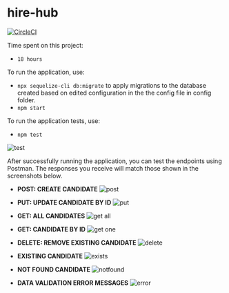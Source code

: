 # hire-hub

[![CircleCI](https://dl.circleci.com/status-badge/img/gh/Emmanuel-Dominic/hire-hub/tree/main.svg?style=svg)](https://dl.circleci.com/status-badge/redirect/gh/Emmanuel-Dominic/hire-hub/tree/main) 


Time spent on this project:
- `18 hours`

To run the application, use:
- `npx sequelize-cli db:migrate` to apply migrations to the database created based on edited configuration in the the config file in config folder.
- `npm start`

To run the application tests, use:
- `npm test`

![test](https://github.com/Emmanuel-Dominic/hire-hub/assets/50827537/6c5d0bab-f735-4eac-9c1b-45a46123af35)

After successfully running the application, you can test the endpoints using Postman. The responses you receive will match those shown in the screenshots below.

- **POST: CREATE CANDIDATE**
![post](https://github.com/Emmanuel-Dominic/hire-hub/assets/50827537/a1f08667-8e3d-47a9-86a2-561808852168)

- **PUT: UPDATE CANDIDATE BY ID**
![put](https://github.com/Emmanuel-Dominic/hire-hub/assets/50827537/2bd4ca56-a3b9-4d2b-b2de-8b250556c756)

- **GET: ALL CANDIDATES**
![get all](https://github.com/Emmanuel-Dominic/hire-hub/assets/50827537/9a5c2a96-0c13-4463-b9c6-54e91864d03e)

- **GET: CANDIDATE BY ID**
![get one](https://github.com/Emmanuel-Dominic/hire-hub/assets/50827537/9f53f0d3-bf7f-4bd4-9f36-afd4010caf4e)

- **DELETE: REMOVE EXISTING CANDIDATE**
![delete](https://github.com/Emmanuel-Dominic/hire-hub/assets/50827537/e8dffcff-5f54-4508-99af-3d4275e43cda)

- **EXISTING CANDIDATE**
![exists](https://github.com/Emmanuel-Dominic/hire-hub/assets/50827537/98696ab5-176a-4111-b307-91ad910ce795)

- **NOT FOUND CANDIDATE**
![notfound](https://github.com/Emmanuel-Dominic/hire-hub/assets/50827537/f5e35bbe-1cbf-4c27-a788-38710c28b1b9)

- **DATA VALIDATION ERROR MESSAGES**
![error](https://github.com/Emmanuel-Dominic/hire-hub/assets/50827537/248e5615-7380-443e-97a5-cd9dc7435489)

